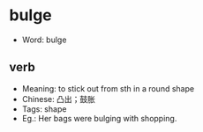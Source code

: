 # bulge

- Word: bulge

## verb

- Meaning: to stick out from sth in a round shape
- Chinese: 凸出；鼓胀
- Tags: shape
- Eg.: Her bags were bulging with shopping.

